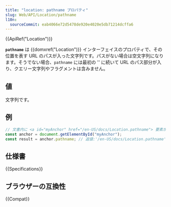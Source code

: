 ```yaml
---
title: "location: pathname プロパティ"
slug: Web/API/Location/pathname
l10n:
  sourceCommit: eab4066e72d5478de920e4020e5db71214dcffa6
---
```


{{ApiRef("Location")}}

**`pathname`** は {{domxref("Location")}} インターフェイスのプロパティで、その位置を表す URL のパスが入った文字列です。パスがない場合は空文字列になります。そうでない場合、`pathname` には最初の '\' に続いて URL のパス部分が入り、クエリー文字列やフラグメントは含みません。

## 値

文字列です。

## 例

```js
// 文書内に <a id="myAnchor" href="/en-US/docs/Location.pathname"> 要素があるとする
const anchor = document.getElementById("myAnchor");
const result = anchor.pathname; // 返値:'/en-US/docs/Location.pathname'
```

## 仕様書

{{Specifications}}

## ブラウザーの互換性

{{Compat}}
